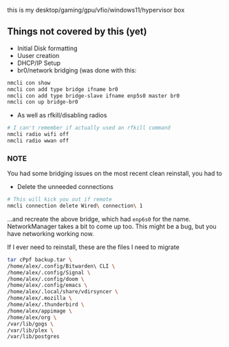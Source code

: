 this is my desktop/gaming/gpu/vfio/windows11/hypervisor box

## Things not covered by this (yet)

+ Initial Disk formatting
+ Uuser creation
+ DHCP/IP Setup
+ br0/network bridging (was done with this:
```bash
nmcli con show
nmcli con add type bridge ifname br0
nmcli con add type bridge-slave ifname enp5s0 master br0
nmcli con up bridge-br0
```

+ As well as rfkill/disabling radios
```bash
# I can't remember if actually used an rfkill command
nmcli radio wifi off
nmcli radio wwan off
```

### NOTE

You had some bridging issues on the most recent clean reinstall, you had to
+ Delete the unneeded connections
```bash
# This will kick you out if remote
nmcli connection delete Wired\ connection\ 1
```
...and recreate the above bridge, which had `enp6s0` for the name. NetworkManager takes a bit to come up too.  This might be a bug, but you have networking working now.

If I ever need to reinstall, these are the files I need to migrate

```bash
tar cPpf backup.tar \
/home/alex/.config/Bitwarden\ CLI \
/home/alex/.config/Signal \
/home/alex/.config/doom \
/home/alex/.config/emacs \
/home/alex/.local/share/vdirsyncer \
/home/alex/.mozilla \
/home/alex/.thunderbird \
/home/alex/appimage \
/home/alex/org \
/var/lib/gogs \
/var/lib/plex \
/var/lib/postgres
```
